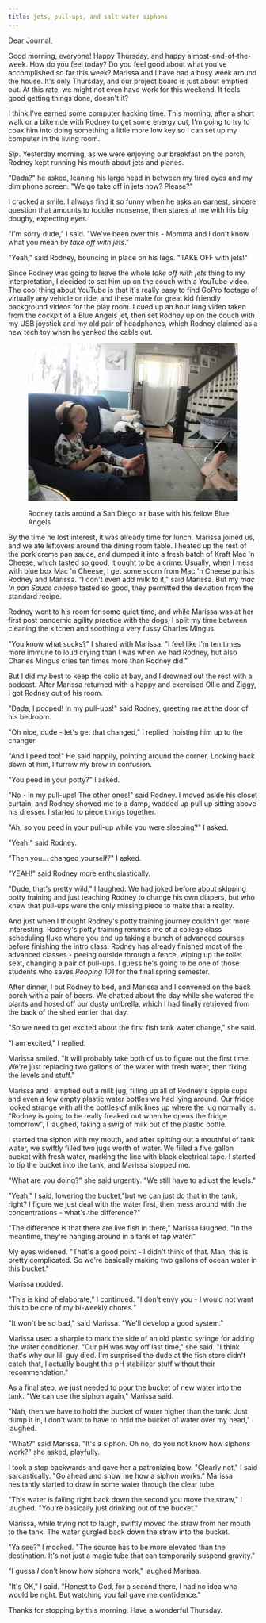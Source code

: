 ```yaml
---
title: jets, pull-ups, and salt water siphons
---
```


Dear Journal,

Good morning, everyone!  Happy Thursday, and happy
almost-end-of-the-week.  How do you feel today?  Do you feel good
about what you've accomplished so far this week?  Marissa and I have
had a busy week around the house.  It's only Thursday, and our project
board is just about emptied out.  At this rate, we might not even have
work for this weekend.  It feels good getting things done, doesn't it?

I think I've earned some computer hacking time.  This morning, after a
short walk or a bike ride with Rodney to get some energy out, I'm
going to try to coax him into doing something a little more low key so
I can set up my computer in the living room.  

_Sip_.  Yesterday morning, as we were enjoying our breakfast on the
porch, Rodney kept running his mouth about jets and planes.

"Dada?" he asked, leaning his large head in between my tired eyes and
my dim phone screen.  "We go take off in jets now?  Please?"

I cracked a smile.  I always find it so funny when he asks an earnest,
sincere question that amounts to toddler nonsense, then stares at me
with his big, doughy, expecting eyes.

"I'm sorry dude," I said.  "We've been over this - Momma and I don't
know what you mean by _take off with jets_."

"Yeah," said Rodney, bouncing in place on his legs.  "TAKE OFF with
jets!"

Since Rodney was going to leave the whole _take off with jets_ thing
to my interpretation, I decided to set him up on the couch with a
YouTube video.  The cool thing about YouTube is that it's really easy
to find GoPro footage of virtually any vehicle or ride, and these make
for great kid friendly background videos for the play room.  I cued up
an hour long video taken from the cockpit of a Blue Angels jet, then
set Rodney up on the couch with my USB joystick and my old pair of
headphones, which Rodney claimed as a new tech toy when he yanked the
cable out.

<figure>
  <a href="/images/flying-a-jet-on-the-couch.jpg">
    <img alt="flying a jet on the couch" src="/images/flying-a-jet-on-the-couch.jpg"/>
  </a>
  <figcaption>
    <p>Rodney taxis around a San Diego air base with his fellow Blue
Angels</p>
  </figcaption>
</figure>

By the time he lost interest, it was already time for lunch.  Marissa
joined us, and we ate leftovers around the dining room table.  I
heated up the rest of the pork creme pan sauce, and dumped it into a
fresh batch of Kraft Mac 'n Cheese, which tasted so good, it ought to
be a crime.  Usually, when I mess with blue box Mac 'n Cheese, I get
some scorn from Mac 'n Cheese purists Rodney and Marissa.  "I don't
even add milk to it," said Marissa.  But my _mac 'n pan Sauce cheese_
tasted so good, they permitted the deviation from the standard recipe.

Rodney went to his room for some quiet time, and while Marissa was at
her first post pandemic agility practice with the dogs, I split my
time between cleaning the kitchen and soothing a very fussy Charles
Mingus.

"You know what sucks?" I shared with Marissa.  "I feel like I'm ten
times more immune to loud crying than I was when we had Rodney, but
also Charles Mingus cries ten times more than Rodney did."

But I did my best to keep the colic at bay, and I drowned out the rest
with a podcast.  After Marissa returned with a happy and exercised
Ollie and Ziggy, I got Rodney out of his room.

"Dada, I pooped!  In my pull-ups!" said Rodney, greeting me at the
door of his bedroom.

"Oh nice, dude - let's get that changed," I replied, hoisting him up
to the changer.

"And I peed too!" He said happily, pointing around the corner.
Looking back down at him, I furrow my brow in confusion.

"You peed in your potty?" I asked.

"No - in my pull-ups!  The other ones!" said Rodney.  I moved aside
his closet curtain, and Rodney showed me to a damp, wadded up pull up
sitting above his dresser.  I started to piece things together.

"Ah, so you peed in your pull-up while you were sleeping?" I asked.

"Yeah!" said Rodney.

"Then you... changed yourself?" I asked.

"YEAH!" said Rodney more enthusiastically.

"Dude, that's pretty wild," I laughed.  We had joked before about
skipping potty training and just teaching Rodney to change his own
diapers, but who knew that pull-ups were the only missing piece to
make that a reality.

And just when I thought Rodney's potty training journey couldn't get
more interesting.  Rodney's potty training reminds me of a college
class scheduling fluke where you end up taking a bunch of advanced
courses before finishing the intro class.  Rodney has already finished
most of the advanced classes - peeing outside through a fence, wiping
up the toilet seat, changing a pair of pull-ups.  I guess he's going
to be one of those students who saves _Pooping 101_ for the final
spring semester.

After dinner, I put Rodney to bed, and Marissa and I convened on the
back porch with a pair of beers.  We chatted about the day while she
watered the plants and hosed off our dusty umbrella, which I had
finally retrieved from the back of the shed earlier that day.

"So we need to get excited about the first fish tank water change,"
she said.

"I am excited," I replied.

Marissa smiled.  "It will probably take both of us to figure out the
first time.  We're just replacing two gallons of the water with fresh
water, then fixing the levels and stuff."

Marissa and I emptied out a milk jug, filling up all of Rodney's
sippie cups and even a few empty plastic water bottles we had lying
around.  Our fridge looked strange with all the bottles of milk lines
up where the jug normally is.  "Rodney is going to be really freaked
out when he opens the fridge tomorrow", I laughed, taking a swig of
milk out of the plastic bottle.

I started the siphon with my mouth, and after spitting out a mouthful
of tank water, we swiftly filled two jugs worth of water.  We filled a
five gallon bucket with fresh water, marking the line with black
electrical tape.  I started to tip the bucket into the tank, and
Marissa stopped me.

"What are you doing?" she said urgently.  "We still have to adjust the
levels."

"Yeah," I said, lowering the bucket,"but we can just do that in the
tank, right?  I figure we just deal with the water first, then mess
around with the concentrations - what's the difference?"

"The difference is that there are live fish in there," Marissa
laughed.  "In the meantime, they're hanging around in a tank of tap
water."

My eyes widened.  "That's a good point - I didn't think of that.  Man,
this is pretty complicated.  So we're basically making two gallons of
ocean water in this bucket."

Marissa nodded.

"This is kind of elaborate," I continued.  "I don't envy you - I would
not want this to be one of my bi-weekly chores."

"It won't be so bad," said Marissa.  "We'll develop a good system."

Marissa used a sharpie to mark the side of an old plastic syringe for
adding the water conditioner.  "Our pH was way off last time," she
said.  "I think that's why our lil' guy died.  I'm surprised the dude
at the fish store didn't catch that, I actually bought this pH
stabilizer stuff without their recommendation."

As a final step, we just needed to pour the bucket of new water into
the tank.  "We can use the siphon again," Marissa said.

"Nah, then we have to hold the bucket of water higher than the tank.
Just dump it in, I don't want to have to hold the bucket of water over
my head," I laughed.

"What?" said Marissa.  "It's a siphon.  Oh no, do you not know how
siphons work?" she asked, playfully.

I took a step backwards and gave her a patronizing bow.  "Clearly
not," I said sarcastically.  "Go ahead and show me how a siphon
works."  Marissa hesitantly started to draw in some water through the
clear tube.

"This water is falling right back down the second you move the straw,"
I laughed.  "You're basically just drinking out of the bucket."

Marissa, while trying not to laugh, swiftly moved the straw from her
mouth to the tank.  The water gurgled back down the straw into the
bucket.

"Ya see?" I mocked.  "The source has to be more elevated than the
destination.  It's not just a magic tube that can temporarily suspend
gravity."

"I guess _I_ don't know how siphons work," laughed Marissa.

"It's OK," I said.  "Honest to God, for a second there, I had no idea
who would be right.  But watching you fail gave me confidence."

Thanks for stopping by this morning.  Have a wonderful Thursday.
